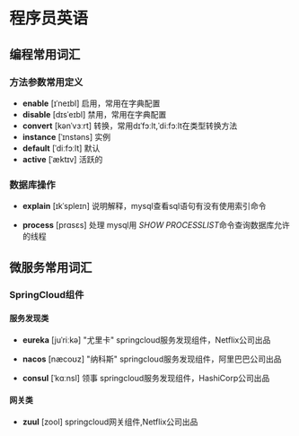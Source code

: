 # 程序员英语

## 编程常用词汇

### 方法参数常用定义

- **enable** [ɪˈneɪbl] 启用，常用在字典配置
- **disable** [dɪsˈeɪbl] 禁用，常用在字典配置
- **convert** [kənˈvɜːrt] 转换，常用dɪˈfɔːlt,ˈdiːfɔːlt在类型转换方法
- **instance** [ˈɪnstəns] 实例
- **default** [ˈdiːfɔːlt] 默认
- **active** [ˈæktɪv] 活跃的

### 数据库操作

- **explain** [ɪkˈspleɪn] 说明解释，mysql查看sql语句有没有使用索引命令

- **process** [prɑsɛs] 处理 mysql用 *SHOW PROCESSLIST*命令查询数据库允许的线程



## 微服务常用词汇

### SpringCloud组件

#### 服务发现类

- **eureka** [juˈriːkə]   "尤里卡" springcloud服务发现组件，Netflix公司出品 

- **nacos** [næcoʊz]   "纳科斯"  springcloud服务发现组件，阿里巴巴公司出品

- **consul** [ˈkɑːnsl]  领事  springcloud服务发现组件，HashiCorp公司出品

#### 网关类

- **zuul** [zool]   springcloud网关组件,Netflix公司出品




